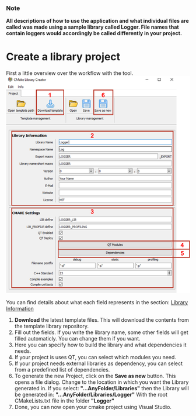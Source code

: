 ### Note
**All descriptions of how to use the application and what individual files are called was made using a sample library called Logger.
File names that contain loggers would accordingly be called differently in your project.**

# Create a library project
First a little overview over the workflow with the tool.
<img src="UI_1.png" alt="Overview" width="600"/>
   
You can find details about what each field represents in the section: [Library Information](InputElements.md) 

1. **Download** the latest template files. This will download the contents from the template library repository.
2. Fill out the fields. If you write the library name, some other fields will get filled automaticly. You can change them if you want. 
3. Here you can specify how to build the library and what dependencies it needs.
4. If your project is uses QT, you can select which modules you need.
5. If your project needs external libraries as dependency, you can select from a predefined list of dependencies.
6. To generate the new Project, click on the **Save as new** button.
   This opens a file dialog. Change to the location in which you want the Library generated in.
   If you select: **"...AnyFolder/Libraries"** then the Library will be generated in:
   **"...AnyFolder/Libraries/Logger"**
   With the root CMakeLists.txt file in the folder **"Logger"**
7. Done, you can now open your cmake project using Visual Studio.

